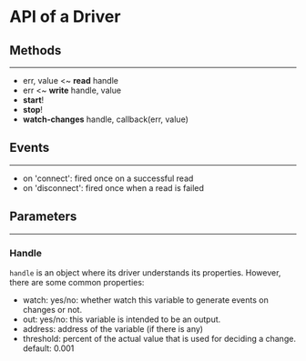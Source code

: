 # API of a Driver

## Methods
---------------
* err, value <~ **read** handle
* err <~ **write** handle, value
* **start**!
* **stop**!
* **watch-changes** handle, callback(err, value)

## Events
---------------
* on 'connect': fired once on a successful read
* on 'disconnect': fired once when a read is failed

## Parameters
---------------
### Handle

`handle` is an object where its driver understands its properties.
However, there are some common properties:

* watch: yes/no: whether watch this variable to generate events on changes or not.
* out: yes/no: this variable is intended to be an output.
* address: address of the variable (if there is any)
* threshold: percent of the actual value that is used for deciding a change. default: 0.001
